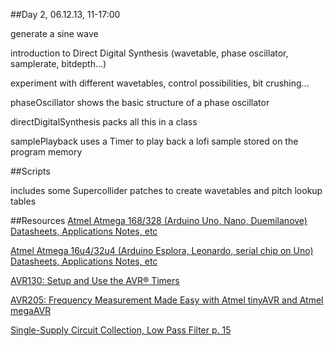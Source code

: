 ##Day 2, 06.12.13, 11-17:00

generate a sine wave

introduction to Direct Digital Synthesis (wavetable, phase oscillator, samplerate, bitdepth...)

experiment with different wavetables, control possibilities, bit crushing...



phaseOscillator shows the basic structure of a phase oscillator

directDigitalSynthesis packs all this in a class 

samplePlayback uses a Timer to play back a lofi sample stored on the program memory



##Scripts

includes some Supercollider patches to create wavetables and pitch lookup tables

##Resources
[Atmel Atmega 168/328 (Arduino Uno, Nano, Duemilanove) Datasheets, Applications Notes, etc](http://www.atmel.com/devices/atmega328p.aspx?tab=documents)

[Atmel Atmega 16u4/32u4 (Arduino Esplora, Leonardo, serial chip on Uno) Datasheets, Applications Notes, etc](http://www.atmel.com/devices/ATMEGA32U4.aspx?tab=documents)

[AVR130: Setup and Use the AVR® Timers](http://www.atmel.com/Images/doc2505.pdf)

[AVR205: Frequency Measurement Made Easy with Atmel tinyAVR and Atmel megaAVR](http://www.atmel.com/Images/doc8365.pdf)

[Single-Supply Circuit Collection, Low Pass Filter p. 15](http://www.repeater-builder.com/tech-info/pdfs/single-supply-op-amp-circuits.pdf)